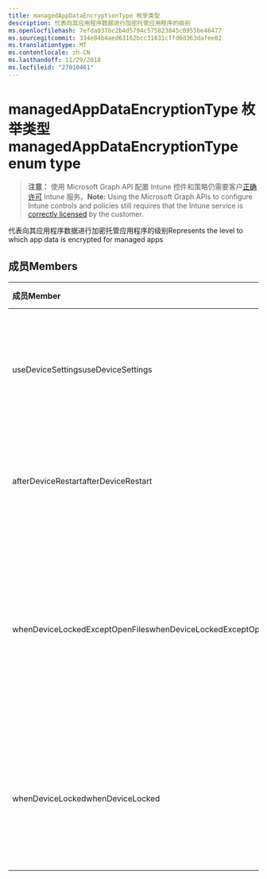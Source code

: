 ```yaml
---
title: managedAppDataEncryptionType 枚举类型
description: 代表向其应用程序数据进行加密托管应用程序的级别
ms.openlocfilehash: 7efda037bc2b4d5794c575823845c0955be46477
ms.sourcegitcommit: 334e84b4aed63162bcc31831cffd6d363dafee02
ms.translationtype: MT
ms.contentlocale: zh-CN
ms.lasthandoff: 11/29/2018
ms.locfileid: "27010461"
---
```

# <a name="managedappdataencryptiontype-enum-type"></a><span data-ttu-id="7e8dd-103">managedAppDataEncryptionType 枚举类型</span><span class="sxs-lookup"><span data-stu-id="7e8dd-103">managedAppDataEncryptionType enum type</span></span>

> <span data-ttu-id="7e8dd-104">**注意：** 使用 Microsoft Graph API 配置 Intune 控件和策略仍需要客户[正确许可](https://go.microsoft.com/fwlink/?linkid=839381) Intune 服务。</span><span class="sxs-lookup"><span data-stu-id="7e8dd-104">**Note:** Using the Microsoft Graph APIs to configure Intune controls and policies still requires that the Intune service is [correctly licensed](https://go.microsoft.com/fwlink/?linkid=839381) by the customer.</span></span>

<span data-ttu-id="7e8dd-105">代表向其应用程序数据进行加密托管应用程序的级别</span><span class="sxs-lookup"><span data-stu-id="7e8dd-105">Represents the level to which app data is encrypted for managed apps</span></span>
## <a name="members"></a><span data-ttu-id="7e8dd-106">成员</span><span class="sxs-lookup"><span data-stu-id="7e8dd-106">Members</span></span>
|<span data-ttu-id="7e8dd-107">成员</span><span class="sxs-lookup"><span data-stu-id="7e8dd-107">Member</span></span>|<span data-ttu-id="7e8dd-108">值</span><span class="sxs-lookup"><span data-stu-id="7e8dd-108">Value</span></span>|<span data-ttu-id="7e8dd-109">说明</span><span class="sxs-lookup"><span data-stu-id="7e8dd-109">Description</span></span>|
|:---|:---|:---|
|<span data-ttu-id="7e8dd-110">useDeviceSettings</span><span class="sxs-lookup"><span data-stu-id="7e8dd-110">useDeviceSettings</span></span>|<span data-ttu-id="7e8dd-111">0</span><span class="sxs-lookup"><span data-stu-id="7e8dd-111">0</span></span>|<span data-ttu-id="7e8dd-112">应用程序数据进行加密根据设备上的默认设置。</span><span class="sxs-lookup"><span data-stu-id="7e8dd-112">App data is encrypted based on the default settings on the device.</span></span>|
|<span data-ttu-id="7e8dd-113">afterDeviceRestart</span><span class="sxs-lookup"><span data-stu-id="7e8dd-113">afterDeviceRestart</span></span>|<span data-ttu-id="7e8dd-114">1</span><span class="sxs-lookup"><span data-stu-id="7e8dd-114">1</span></span>|<span data-ttu-id="7e8dd-115">应用程序数据进行加密时重新启动设备。</span><span class="sxs-lookup"><span data-stu-id="7e8dd-115">App data is encrypted when the device is restarted.</span></span>|
|<span data-ttu-id="7e8dd-116">whenDeviceLockedExceptOpenFiles</span><span class="sxs-lookup"><span data-stu-id="7e8dd-116">whenDeviceLockedExceptOpenFiles</span></span>|<span data-ttu-id="7e8dd-117">2</span><span class="sxs-lookup"><span data-stu-id="7e8dd-117">2</span></span>|<span data-ttu-id="7e8dd-118">与此策略关联的应用程序数据进行加密时设备锁定，除打开的文件中的数据</span><span class="sxs-lookup"><span data-stu-id="7e8dd-118">App data associated with this policy is encrypted when the device is locked, except data in files that are open</span></span>|
|<span data-ttu-id="7e8dd-119">whenDeviceLocked</span><span class="sxs-lookup"><span data-stu-id="7e8dd-119">whenDeviceLocked</span></span>|<span data-ttu-id="7e8dd-120">3</span><span class="sxs-lookup"><span data-stu-id="7e8dd-120">3</span></span>|<span data-ttu-id="7e8dd-121">与此策略关联的应用程序数据进行加密时设备锁定</span><span class="sxs-lookup"><span data-stu-id="7e8dd-121">App data associated with this policy is encrypted when the device is locked</span></span>|



